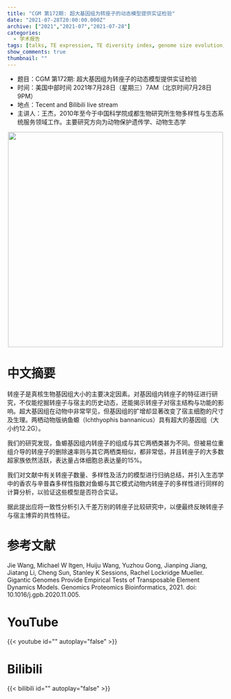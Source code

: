 ```yaml
---
title: "CGM 第172期: 超大基因组为转座子的动态模型提供实证检验"
date: "2021-07-28T20:00:00.000Z"
archive: ["2021","2021-07","2021-07-28"]
categories:
  - 学术报告
tags: [talks, TE expression, TE diversity index, genome size evolution, caecilian, transposon ecology]
show_comments: true
thumbnail: ""
---
```


- 题目：CGM 第172期: 超大基因组为转座子的动态模型提供实证检验 
- 时间：美国中部时间 2021年7月28日（星期三）7AM（北京时间7月28日9PM）
- 地点：Tecent and Bilibili live stream
- 主讲人：王杰，2010年至今于中国科学院成都生物研究所生物多样性与生态系统服务领域工作。主要研究方向为动物保护遗传学、动物生态学

<div align="center">
<img src="https://i.loli.net/2021/07/31/HfyvGsaKUcEQMCJ.png" height=500>
</div>

# 中文摘要

转座子是真核生物基因组大小的主要决定因素。对基因组内转座子的特征进行研究，不仅能挖掘转座子与宿主的历史动态，还能揭示转座子对宿主结构与功能的影响。超大基因组在动物中非常罕见，但基因组的扩增却显著改变了宿主细胞的尺寸及生理。两栖动物版纳鱼螈（Ichthyophis bannanicus）具有超大的基因组（大小约12.2G）。

我们的研究发现，鱼螈基因组内转座子的组成与其它两栖类甚为不同。但被易位重组介导的转座子的删除速率则与其它两栖类相似，都非常低，并且转座子的大多数超家族依然活跃，表达量占体细胞总表达量的15%。

我们对文献中有关转座子数量、多样性及活力的模型进行归纳总结，并引入生态学中的香农与辛普森多样性指数对鱼螈与其它模式动物内转座子的多样性进行同样的计算分析，以验证这些模型是否符合实证。

据此提出应将一致性分析引入千差万别的转座子比较研究中，以便最终反映转座子与宿主博弈的共性特征。

# 参考文献

Jie Wang, Michael W Itgen, Huiju Wang, Yuzhou Gong, Jianping Jiang, Jiatang Li, Cheng Sun, Stanley K Sessions, Rachel Lockridge Mueller. Gigantic Genomes Provide Empirical Tests of Transposable Element Dynamics Models. Genomics Proteomics Bioinformatics, 2021. doi: 10.1016/j.gpb.2020.11.005.

# YouTube

{{< youtube id="" autoplay="false" >}}

# Bilibili

{{< bilibili id="" autoplay="false" >}}

